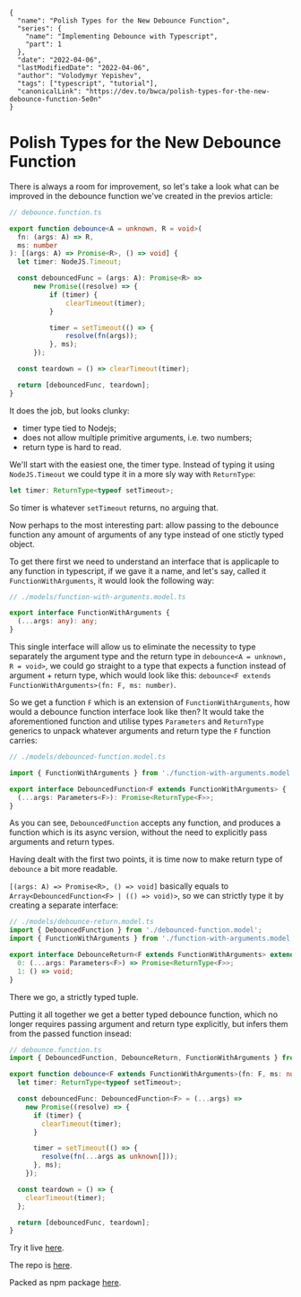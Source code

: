 ```ic-metadata
{
  "name": "Polish Types for the New Debounce Function",
  "series": {
    "name": "Implementing Debounce with Typescript",
    "part": 1
  },
  "date": "2022-04-06",
  "lastModifiedDate": "2022-04-06",
  "author": "Volodymyr Yepishev",
  "tags": ["typescript", "tutorial"],
  "canonicalLink": "https://dev.to/bwca/polish-types-for-the-new-debounce-function-5e0n"
}
```

# Polish Types for the New Debounce Function

There is always a room for improvement, so let's take a look what can be improved in the debounce function we've created in the previos article:

```typescript
// debounce.function.ts

export function debounce<A = unknown, R = void>(
  fn: (args: A) => R,
  ms: number
): [(args: A) => Promise<R>, () => void] {
  let timer: NodeJS.Timeout;

  const debouncedFunc = (args: A): Promise<R> =>
      new Promise((resolve) => {
          if (timer) {
              clearTimeout(timer);
          }

          timer = setTimeout(() => {
              resolve(fn(args));
          }, ms);
      });

  const teardown = () => clearTimeout(timer);

  return [debouncedFunc, teardown];
}
```

It does the job, but looks clunky:
- timer type tied to Nodejs;
- does not allow multiple primitive arguments, i.e. two numbers;
- return type is hard to read.

We'll start with the easiest one, the timer type. Instead of typing it using `NodeJS.Timeout` we could type it in a more sly way with `ReturnType`:

```typescript
let timer: ReturnType<typeof setTimeout>;
```

So timer is whatever `setTimeout` returns, no arguing that.

Now perhaps to the most interesting part: allow passing to the debounce function any amount of arguments of any type instead of one stictly typed object.

To get there first we need to understand an interface that is applicaple to any function in typescript, if we gave it a name, and let's say, called it `FunctionWithArguments`, it would look the following way:

```typescript
// ./models/function-with-arguments.model.ts

export interface FunctionWithArguments {
  (...args: any): any;
}
```

This single interface will allow us to eliminate the necessity to type separately the argument type and the return type in `debounce<A = unknown, R = void>`, we could go straight to a type that expects a function instead of argument + return type, which would look like this: `debounce<F extends FunctionWithArguments>(fn: F, ms: number)`.

So we get a function `F` which is an extension of `FunctionWithArguments`, how would a debounce function interface look like then? It would take the aforementioned function and utilise types `Parameters` and `ReturnType` generics to unpack whatever arguments and return type the `F` function carries:

```typescript
// ./models/debounced-function.model.ts

import { FunctionWithArguments } from './function-with-arguments.model';

export interface DebouncedFunction<F extends FunctionWithArguments> {
  (...args: Parameters<F>): Promise<ReturnType<F>>;
}
```
As you can see, `DebouncedFunction` accepts any function, and produces a function which is its async version, without the need to explicitly pass arguments and return types.

Having dealt with the first two points, it is time now to make return type of `debounce` a bit more readable.

`[(args: A) => Promise<R>, () => void]` basically equals to `Array<DebouncedFunction<F> | (() => void)>`, so we can strictly type it by creating a separate interface:

```typescript
// ./models/debounce-return.model.ts
import { DebouncedFunction } from './debounced-function.model';
import { FunctionWithArguments } from './function-with-arguments.model';

export interface DebounceReturn<F extends FunctionWithArguments> extends Array<DebouncedFunction<F> | (() => void)> {
  0: (...args: Parameters<F>) => Promise<ReturnType<F>>;
  1: () => void;
}
```

There we go, a strictly typed tuple.

Putting it all together we get a better typed debounce function, which no longer requires passing argument and return type explicitly, but infers them from the passed function insead:

```typescript
// debounce.function.ts
import { DebouncedFunction, DebounceReturn, FunctionWithArguments } from './models';

export function debounce<F extends FunctionWithArguments>(fn: F, ms: number): DebounceReturn<F> {
  let timer: ReturnType<typeof setTimeout>;

  const debouncedFunc: DebouncedFunction<F> = (...args) =>
    new Promise((resolve) => {
      if (timer) {
        clearTimeout(timer);
      }

      timer = setTimeout(() => {
        resolve(fn(...args as unknown[]));
      }, ms);
    });

  const teardown = () => {
    clearTimeout(timer);
  };

  return [debouncedFunc, teardown];
}
```

Try it live [here](https://www.typescriptlang.org/play?#code/JYOwLgpgTgZghgYwgAgGIFcQLMA9iAdWDAAsBBKAc3QFsJwBnZAbwChlkAKAOl7ioYAuZHBABPAJTDRYgNysAvq1ahIsRCgAiEAEa5MSACYYsOfAB5UyCAA9IIQ0xPY8hYuSq16YBgD4W7Fy83PyUQsgACvxwdGoMlr5SkVC4NMAMEOYAShBg6FAgACpiAA6ZqL6+8koq4NDwSMjaegYQOXkFltZ29I5oBmZupBTUdIz+tvZ9FFBwYubN+lgQxgOuCcgAPlycEsgAvP4AbrjAhhL+bBwADMI8fALCUbOx0PEVe4fJqemZ7flFUrlSryDgARjun2Op0M1WUMDW+GQhl0SyQXUmvSciKGHlG3j8nBgIGEqAANMgaOEQLQdNAkotWv9OhUAhwADa5ZA4OhQYTMwFlcxgIG4GDIDJgQrAOj6MBVZQcBD4BhgZGo1qrLDCRnLLUuCys-ZBB5hKGBDggCAAd2+aQynE4UAgDFw7KOEChbI4PuA4s4PPp3p9PoQnP40tl6DAAZl9NBIeQNUT3LjUAOEtykYgcsdXquKeQztd7ogRJA9xCAhETEwAGsQLhrSAANoAXQkEgTIYUFKpXYtSYHgWVIFV3Ig-EMTZAGd2B0ug7Dk6g2dzgagA44CnkgWdHVnLZRLT1zgpkCnM7bcNYo-HcEMhjnIAhyBpNDpUApIAATMJ35+XovsgADUb4-rud5qkeGp6mQj5thmx5omWD6GBSYLXNcw4wLg6acJyao2Bm1yyMgxHmMgmGkeRIEgXsBbIZq8GGJwYIUj+EjcKQ9CcHeboQNw7K4JQEiKEAA).

The repo is [here](https://github.com/Bwca/merry-solutions__debounce).

Packed as npm package [here](https://www.npmjs.com/package/@merry-solutions/debounce).